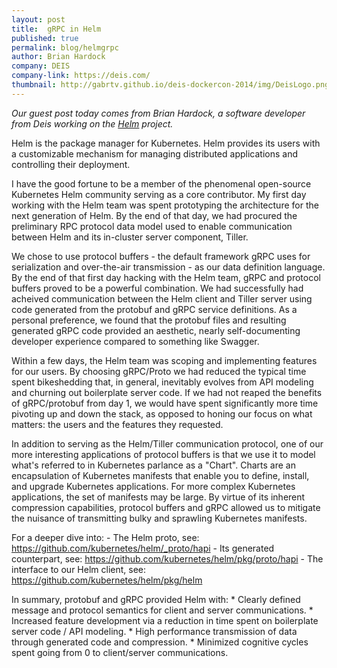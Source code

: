 ```yaml
---
layout: post
title:  gRPC in Helm
published: true
permalink: blog/helmgrpc
author: Brian Hardock
company: DEIS
company-link: https://deis.com/
thumbnail: http://gabrtv.github.io/deis-dockercon-2014/img/DeisLogo.png
---
```


*Our guest post today comes from Brian Hardock, a software developer from Deis working on the [Helm](https://helm.sh/) project.*

Helm is the package manager for Kubernetes. Helm provides its users with a customizable mechanism for
managing distributed applications and controlling their deployment. 

I have the good fortune to be a member of the phenomenal open-source Kubernetes Helm community serving as 
a core contributor. My first day working with the Helm team was spent prototyping the architecture for
the next generation of Helm. By the end of that day, we had procured the preliminary RPC protocol data model
used to enable communication between Helm and its in-cluster server component, Tiller.

We chose to use protocol buffers - the default framework gRPC uses for serialization and over-the-air
transmission - as our data definition language. By the end of that first day hacking with the Helm team,
gRPC and protocol buffers proved to be a powerful combination. We had successfully had acheived communication
between the Helm client and Tiller server using code generated from the protobuf and gRPC service definitions.
As a personal preference, we found that the protobuf files and resulting generated gRPC
code provided an aesthetic, nearly self-documenting developer experience compared to something like Swagger.

Within a few days, the Helm team was scoping and implementing features for our users. By choosing gRPC/Proto
we had reduced the typical time spent bikeshedding that, in general, inevitably evolves from API modeling and
churning out boilerplate server code. If we had not reaped the benefits of gRPC/protobuf from day 1, we would
have spent significantly more time pivoting up and down the stack, as opposed to honing our focus on what
matters: the users and the features they requested.

In addition to serving as the Helm/Tiller communication protocol, one of our more interesting applications
of protocol buffers is that we use it to model what's referred to in Kubernetes parlance as a "Chart". Charts
are an encapsulation of Kubernetes manifests that enable you to define, install, and upgrade Kubernetes applications.
For more complex Kubernetes applications, the set of manifests may be large. By virtue of its inherent compression
capabilities, protocol buffers and gRPC allowed us to mitigate the nuisance of transmitting bulky and
sprawling Kubernetes manifests.

For a deeper dive into:
	- The Helm proto, see: https://github.com/kubernetes/helm/_proto/hapi
	- Its generated counterpart, see: https://github.com/kubernetes/helm/pkg/proto/hapi
	- The interface to our Helm client, see: https://github.com/kubernetes/helm/pkg/helm

In summary, protobuf and gRPC provided Helm with:
	* Clearly defined message and protocol semantics for client and server communications.
	* Increased feature development via a reduction in time spent on boilerplate server code / API modeling.
	* High performance transmission of data through generated code and compression.
	* Minimized cognitive cycles spent going from 0 to client/server communications.
